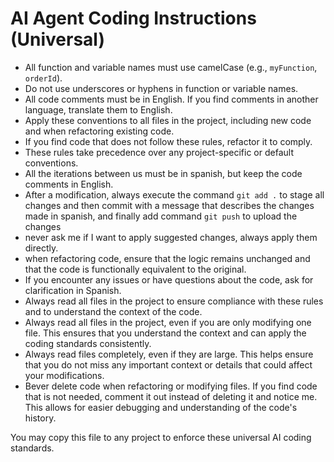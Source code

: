# AI Agent Coding Instructions (Universal)

- All function and variable names must use camelCase (e.g., `myFunction`, `orderId`).
- Do not use underscores or hyphens in function or variable names.
- All code comments must be in English. If you find comments in another language, translate them to English.
- Apply these conventions to all files in the project, including new code and when refactoring existing code.
- If you find code that does not follow these rules, refactor it to comply.
- These rules take precedence over any project-specific or default conventions.
- All the iterations between us must be in spanish, but keep the code comments in English.
- After a modification, always execute the command `git add .` to stage all changes and then commit with a message that describes the changes made in spanish, and finally add command `git push` to upload the changes
- never ask me if I want to apply suggested changes, always apply them directly.
- when refactoring code, ensure that the logic remains unchanged and that the code is functionally equivalent to the original.
- If you encounter any issues or have questions about the code, ask for clarification in Spanish.
- Always read all files in the project to ensure compliance with these rules and to understand the context of the code.
- Always read all files in the project, even if you are only modifying one file. This ensures that you understand the context and can apply the coding standards consistently.
- Always read files completely, even if they are large. This helps ensure that you do not miss any important context or details that could affect your modifications.
- Bever delete code when refactoring or modifying files. If you find code that is not needed, comment it out instead of deleting it and notice me. This allows for easier debugging and understanding of the code's history.

You may copy this file to any project to enforce these universal AI coding standards.
